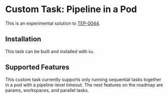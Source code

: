 # Custom Task: Pipeline in a Pod

This is an experimental solution to [TEP-0044](https://github.com/tektoncd/community/blob/main/teps/0044-data-locality-and-pod-overhead-in-pipelines.md).

## Installation
This task can be built and installed with `ko`.

## Supported Features
This custom task currently supports only running sequential tasks together in a pod with a pipeline-level timeout.
The next features on the roadmap are params, workspaces, and parallel tasks.
